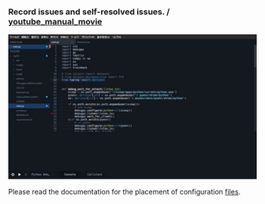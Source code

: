 ### Record issues and self-resolved issues. / [youtube_manual_movie](https://youtu.be/DeXP_9_YZZY)

![hydra_project_GitLab](https://github.com/takkii/PythonSettings/blob/main/image/hydra.jpg)

Please read the documentation for the placement of configuration [files](https://github.com/takkii/PythonSettings/blob/main/doc/env.md).
